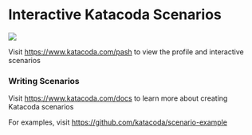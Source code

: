 # Interactive Katacoda Scenarios

[![](http://shields.katacoda.com/katacoda/pash/count.svg)](https://www.katacoda.com/pash "Get your profile on Katacoda.com")

Visit https://www.katacoda.com/pash to view the profile and interactive scenarios

### Writing Scenarios
Visit https://www.katacoda.com/docs to learn more about creating Katacoda scenarios

For examples, visit https://github.com/katacoda/scenario-example

